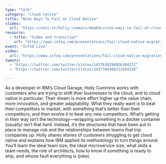 ```yaml
---
type: "talk"
category: "cloud native"
title: "Nine Ways To Fail at Cloud Native"
slides:
  url: "https://noti.st/holly-cummins/mHaE0c/nine-ways-to-fail-at-cloud-native"
resource:
  - title: "Video and transcript"
    url: "https://www.infoq.com/presentations/fail-cloud-native-migration/"
event: "InfoQ Live"
video:
  url: "https://www.infoq.com/presentations/fail-cloud-native-migration/"
tweets:
  - "https://twitter.com/twitter/status/1427630396926304272"
  - "https://twitter.com/twitter/status/1427704480213184520"

---
```

As a developer in IBM’s Cloud Garage, Holly Cummins works with customers who are trying to shift their businesses to the cloud, and to cloud native in particular. Their dream is more effort higher up the value chain, more innovation, and greater adaptability. What they really want is to beat their competitors to market, with something that’s better than their competitors, and then evolve it to beat any new competitors. What’s getting in their way isn’t the technology—wrapping something in a docker container (usually) isn’t that hard. Instead, it’s the structures that have been put in place to manage risk and the relationships between teams that trip companies up.
Holly shares stories of customers struggling to get cloud native and explains how IBM applied its methodology to turn things around. You’ll learn the ideal team size, the ideal microservice size, what skills a team needs, the role of architects, how to know if something is ready to ship, and whose fault everything is (joke).